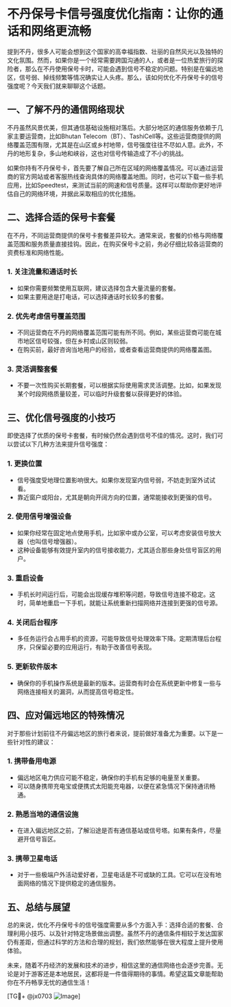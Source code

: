 # 不丹保号卡信号强度优化指南：让你的通话和网络更流畅

提到不丹，很多人可能会想到这个国家的高幸福指数、壮丽的自然风光以及独特的文化氛围。然而，如果你是一个经常需要跨国沟通的人，或者是一位热爱旅行的探险者，那么在不丹使用保号卡时，可能会遇到信号不稳定的问题。特别是在偏远地区，信号弱、掉线频繁等情况确实让人头疼。那么，该如何优化不丹保号卡的信号强度呢？今天我们就来聊聊这个话题。

## 一、了解不丹的通信网络现状

不丹虽然风景优美，但其通信基础设施相对落后。大部分地区的通信服务依赖于几家主要运营商，比如Bhutan Telecom（BT）、TashiCell等。这些运营商提供的网络覆盖范围有限，尤其是在山区或乡村地带，信号强度往往不尽如人意。此外，不丹的地形复杂，多山地和峡谷，这也对信号传输造成了不小的挑战。

如果你持有不丹保号卡，首先要了解自己所在区域的网络覆盖情况。可以通过运营商的官方网站或者客服热线查询具体的网络覆盖地图。同时，也可以下载一些手机应用，比如Speedtest，来测试当前的网速和信号质量。这样可以帮助你更好地评估自己的网络环境，并据此采取相应的优化措施。

## 二、选择合适的保号卡套餐

在不丹，不同运营商提供的保号卡套餐差异较大。通常来说，套餐的价格与网络覆盖范围和服务质量直接挂钩。因此，在购买保号卡之前，务必仔细比较各运营商的资费标准和网络性能。

### 1. **关注流量和通话时长**
   - 如果你需要频繁使用互联网，建议选择包含大量流量的套餐。
   - 如果主要用途是打电话，可以选择通话时长较多的套餐。

### 2. **优先考虑信号覆盖范围**
   - 不同运营商在不丹的网络覆盖范围可能有所不同。例如，某些运营商可能在城市地区信号较强，但在乡村或山区则较弱。
   - 在购买前，最好咨询当地用户的经验，或者查看运营商提供的网络覆盖图。

### 3. **灵活调整套餐**
   - 不要一次性购买长期套餐，可以根据实际使用需求灵活调整。比如，如果发现某个时段网络质量较差，可以临时升级套餐以获得更好的体验。

## 三、优化信号强度的小技巧

即使选择了优质的保号卡套餐，有时候仍然会遇到信号不佳的情况。这时，我们可以尝试以下几种方法来提升信号强度：

### 1. **更换位置**
   - 信号强度受地理位置影响很大。如果你发现室内信号弱，不妨走到室外试试看。
   - 靠近窗户或阳台，尤其是朝向开阔方向的位置，通常能接收到更强的信号。

### 2. **使用信号增强设备**
   - 如果你经常在固定地点使用手机，比如家中或办公室，可以考虑安装信号放大器（也叫信号增强器）。
   - 这种设备能够有效提升室内的信号接收能力，尤其适合那些身处信号盲区的用户。

### 3. **重启设备**
   - 手机长时间运行后，可能会出现缓存堆积等问题，导致信号连接不稳定。这时，简单地重启一下手机，就能让系统重新扫描网络并连接到更强的信号源。

### 4. **关闭后台程序**
   - 多任务运行会占用手机的资源，可能导致信号处理效率下降。定期清理后台程序，只保留必要的应用运行，有助于改善信号表现。

### 5. **更新软件版本**
   - 确保你的手机操作系统是最新的版本。运营商有时会在系统更新中修复一些与网络连接相关的漏洞，从而提高信号稳定性。

## 四、应对偏远地区的特殊情况

对于那些计划前往不丹偏远地区的旅行者来说，提前做好准备尤为重要。以下是一些针对性的建议：

### 1. **携带备用电源**
   - 偏远地区电力供应可能不稳定，确保你的手机有足够的电量至关重要。
   - 可以随身携带充电宝或便携式太阳能充电器，以便在紧急情况下保持通讯畅通。

### 2. **熟悉当地的通信设施**
   - 在进入偏远地区之前，了解沿途是否有通信基站或信号塔。如果有条件，尽量避开信号盲区。

### 3. **携带卫星电话**
   - 对于一些极端户外活动爱好者，卫星电话是不可或缺的工具。它可以在没有地面网络的情况下提供稳定的通信服务。

## 五、总结与展望

总的来说，优化不丹保号卡的信号强度需要从多个方面入手：选择合适的套餐、合理利用小技巧、以及针对特定场景做出调整。虽然不丹的通信条件相较于发达国家仍有差距，但通过科学的方法和合理的规划，我们依然能够在很大程度上提升使用体验。

未来，随着不丹经济的发展和技术的进步，相信这里的通信网络也会逐步完善。无论是对于游客还是本地居民，这都将是一件值得期待的事情。希望这篇文章能帮助你在不丹畅享无忧的通信生活！

[TG💪+ @jx0703 ![Image](https://github.com/user-attachments/assets/dbca1d08-cadb-493c-b0ec-ad6f7a83f270)]